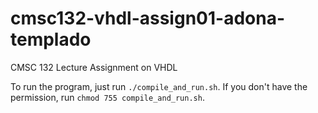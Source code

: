 # cmsc132-vhdl-assign01-adona-templado
CMSC 132 Lecture Assignment on VHDL

To run the program, just run `./compile_and_run.sh`.
If you don't have the permission, run `chmod 755 compile_and_run.sh`.